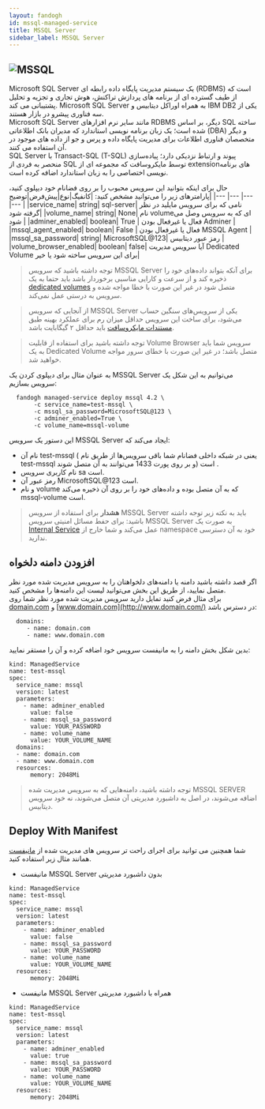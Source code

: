 ```yaml
---
layout: fandogh
id: mssql-managed-service
title: MSSQL Server
sidebar_label: MSSQL Server
---
```


## ![MSSQL](/img/docs/mssql-managed-service.png "MSSQL")

Microsoft SQL Server یک سیستم مدیریت پایگاه داده رابطه ای (RDBMS) است که از طیف گسترده ای از برنامه های پردازش تراکنش، هوش تجاری و تجزیه و تحلیل پشتیبانی می کند. Microsoft SQL Server به همراه اوراکل دیتابیس و IBM DB2 یکی از سه فناوری پیشرو در بازار هستند.<br/>
Microsoft SQL Server مانند سایر نرم افزارهای RDBMS دیگر، بر اساس SQL ساخته شده است؛ یک زبان برنامه نویسی استاندارد که مدیران بانک اطلاعاتی (DBA) و دیگر متخصصان فناوری اطلاعات برای مدیریت پایگاه داده و پرس و جو از داده های موجود در آن استفاده می کنند.\
SQL Server با Transact-SQL (T-SQL) پیوند و ارتباط نزدیکی دارد؛ پیاده‌سازی منحصر به فردی از SQL توسط مایکروسافت که مجموعه ای از extensionهای برنامه نویسی اختصاصی را به زبان استاندارد اضافه کرده است.<br/>

حال برای اینکه بتوانید این سرویس محبوب را بر روی فضانام خود دیپلوی کنید، پارامتر‌های زیر را می‌توانید مشخص کنید:
|کانفیگ|نوع|پیش‌فرض|توضیح|
|---	|---	|---	|---	|
|service_name| string| sql-server| نامی که برای سرویس مایلید در نظر گرفته شود|
|volume_name| string| None| نام volumeای که به سرویس وصل می شود |
|adminer_enabled| boolean| True | فعال یا غیرفعال بودن Adminer |
|mssql_agent_enabled| boolean| False | فعال یا غیرفعال بودن MSSQL Agent |
|mssql_sa_password| string| MicrosoftSQL@123| رمز عبور دیتابیس |
|volume_browser_enabled| boolean| false| آیا سرویس مدیریت Dedicated Volume برای این سرویس ساخته شود یا خیر|

> توجه داشته باشید که سرویس ‌MSSQL Server برای آنکه بتواند داده‌های خود را ذخیره کند و از سرعت و کارایی مناسبی برخوردار باشد باید حتما به یک [dedicated volumes](https://docs.fandogh.cloud/docs/dedicated-volume.html) متصل شود در غیر این صورت با خطا مواجه شده و سرویس به درستی عمل نمی‌کند.

> از آنجایی که سرویس MSSQL Server یکی از سرویس‌های سنگین حساب می‌شود، برای ساخت این سرویس حداقل میزان رم برای عملکرد بهینه طبق [مستندات مایکروسافت](https://docs.microsoft.com/en-us/sql/linux/quickstart-install-connect-docker?view=sql-server-ver15&pivots=cs1-bash#requirements) باید حداقل ۲ گیگابایت باشد.

> توجه داشته باشید برای استفاده از قابلیت Volume Browser سرویس شما باید به یک Dedicated Volume متصل باشد؛ در غیر این صورت با خطای سرور مواجه خواهید شد.

به عنوان مثال برای دیپلوی کردن یک MSSQL Server می‌توانیم به این شکل یک سرویس بسازیم:
```
  fandogh managed-service deploy mssql 4.2 \
       -c service_name=test-mssql \
       -c mssql_sa_password=MicrosoftSQL@123 \
       -c adminer_enabled=True \
       -c volume_name=mssql-volume
```
این دستور یک سرویس MSSQL Server ایجاد می‌کند که:
* نام آن test-mssql ( یعنی در شبکه داخلی فضانام شما باقی سرویس‌ها از طریق نام test-mssql و بر روی پورت 1433 می‌توانند به آن متصل شوند) است .
* نام کاربری سرویس sa است.
* رمز عبور آن MicrosoftSQL@123 است.
* و نام volume که به آن متصل بوده و داده‌های خود را بر روی آن ذخیره می‌کند mssql-volume است.

> **هشدار**
برای استفاده از سرویس MSSQL Server باید به نکته زیر توجه داشته باشید:
برای حفط مسائل امنیتی سرویس MSSQL Server به صورت یک [Internal Service](https://docs.fandogh.cloud/docs/services.html#%DB%B2-%D8%B3%D8%B1%D9%88%DB%8C%D8%B3-%D9%87%D8%A7%DB%8C-%D8%AE%D8%A7%D8%B1%D8%AC%DB%8C-%DB%8C%D8%A7-external-service) عمل می‌کند و شما خارج از namespace خود به آن دسترسی ندارید.

## افزودن دامنه دلخواه
اگر قصد داشته باشید دامنه یا دامنه‌های دلخواهتان را به سرویس مدیریت شده مورد نظر متصل نمایید، از طریق این بخش می‌توانید لیست این دامنه‌ها را مشخص کنید.\
برای مثال فرض کنید تمایل دارید سرویس مدیریت شده مورد نظر شما روی  [domain.com](http://domain.com/)  و  [www.domain.com](http://www.domain.com/)  در دسترس باشد:
```
  domains:
     - name: domain.com
     - name: www.domain.com
```
بدین شکل بخش دامنه را به مانیفست سرویس خود اضافه کرده و آن را مستقر نمایید:
```
kind: ManagedService
name: test-mssql
spec:
  service_name: mssql
  version: latest
  parameters:
    - name: adminer_enabled
      value: false
    - name: mssql_sa_password
      value: YOUR_PASSWORD
    - name: volume_name
      value: YOUR_VOLUME_NAME
  domains:
  - name: domain.com
  - name: www.domain.com
  resources:
      memory: 2048Mi
```

> توجه داشته باشید، دامنه‌هایی که به سرویس مدیریت شده MSSQL SERVER اضافه می‌شوند، در اصل به داشبورد مدیریتی آن متصل می‌شوند، نه خود سرویس دیتابیس.

## Deploy With Manifest
  

شما همچنین می توانید برای اجرای راحت تر سرویس های مدیریت شده از [مانیفست](https://docs.fandogh.cloud/docs/service-manifest.html) همانند مثال زیر استفاده کنید.

- مانیفست MSSQL Server بدون داشبورد مدیریتی
```
kind: ManagedService
name: test-mssql
spec:
  service_name: mssql
  version: latest
  parameters:
    - name: adminer_enabled
      value: false
    - name: mssql_sa_password
      value: YOUR_PASSWORD
    - name: volume_name
      value: YOUR_VOLUME_NAME
  resources:
      memory: 2048Mi
```
- مانیفست MSSQL Server همراه با داشبورد مدیریتی

```
kind: ManagedService
name: test-mssql
spec:
  service_name: mssql
  version: latest
  parameters:
    - name: adminer_enabled
      value: true
    - name: mssql_sa_password
      value: YOUR_PASSWORD
    - name: volume_name
      value: YOUR_VOLUME_NAME
  resources:
      memory: 2048Mi
```
